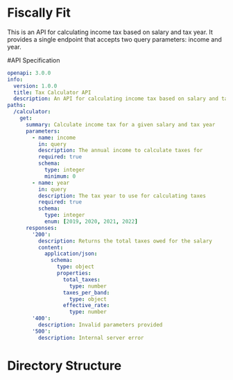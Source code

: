 # Fiscally Fit

This is an API for calculating income tax based on salary and tax year. It provides a single endpoint that accepts two query parameters: income and year.

#API Specification

```yaml
openapi: 3.0.0
info:
  version: 1.0.0
  title: Tax Calculator API
  description: An API for calculating income tax based on salary and tax year
paths:
  /calculator:
    get:
      summary: Calculate income tax for a given salary and tax year
      parameters:
        - name: income
          in: query
          description: The annual income to calculate taxes for
          required: true
          schema:
            type: integer
            minimum: 0
        - name: year
          in: query
          description: The tax year to use for calculating taxes
          required: true
          schema:
            type: integer
            enum: [2019, 2020, 2021, 2022]
      responses:
        '200':
          description: Returns the total taxes owed for the salary
          content:
            application/json:
              schema:
                type: object
                properties:
                  total_taxes:
                    type: number
                  taxes_per_band:
                    type: object
                  effective_rate:
                    type: number
        '400':
          description: Invalid parameters provided
        '500':
          description: Internal server error
```

# Directory Structure
```

```
